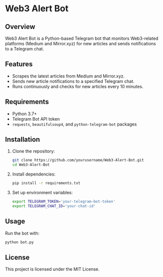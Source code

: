 # Web3 Alert Bot

## Overview
Web3 Alert Bot is a Python-based Telegram bot that monitors Web3-related platforms (Medium and Mirror.xyz) for new articles and sends notifications to a Telegram chat.

## Features
- Scrapes the latest articles from Medium and Mirror.xyz.
- Sends new article notifications to a specified Telegram chat.
- Runs continuously and checks for new articles every 10 minutes.

## Requirements 
- Python 3.7+
- Telegram Bot API token
- `requests`, `beautifulsoup4`, and `python-telegram-bot` packages
 
## Installation  
1. Clone the repository:     
   ```sh   
   git clone https://github.com/yourusername/Web3-Alert-Bot.git 
   cd Web3-Alert-Bot
   ``` 

2. Install dependencies:  
   ```sh
   pip install -r requirements.txt
   ``` 

3. Set up environment variables:
   ```sh
   export TELEGRAM_TOKEN='your-telegram-bot-token'
   export TELEGRAM_CHAT_ID='your-chat-id'
   ```

## Usage
Run the bot with:
```sh
python bot.py
```

## License
This project is licensed under the MIT License.
